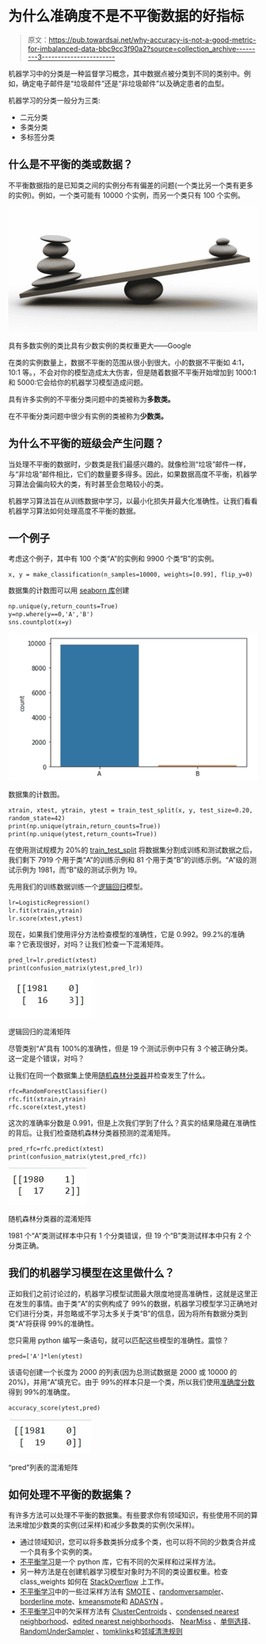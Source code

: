 # 为什么准确度不是不平衡数据的好指标

> 原文：<https://pub.towardsai.net/why-accuracy-is-not-a-good-metric-for-imbalanced-data-bbc9cc3f90a2?source=collection_archive---------3----------------------->

机器学习中的分类是一种监督学习概念，其中数据点被分类到不同的类别中。例如，确定电子邮件是“垃圾邮件”还是“非垃圾邮件”以及确定患者的血型。

机器学习的分类一般分为三类:

*   二元分类
*   多类分类
*   多标签分类

## 什么是不平衡的类或数据？

不平衡数据指的是已知类之间的实例分布有偏差的问题(一个类比另一个类有更多的实例)。例如，一个类可能有 10000 个实例，而另一个类只有 100 个实例。

![](img/84c1ff97656ef8a194c2e91c46a45c87.png)

具有多数实例的类比具有少数实例的类权重更大——Google

在类的实例数量上，数据不平衡的范围从很小到很大。小的数据不平衡如 4:1，10:1 等。，不会对你的模型造成太大伤害，但是随着数据不平衡开始增加到 1000:1 和 5000:它会给你的机器学习模型造成问题。

具有许多实例的不平衡分类问题中的类被称为**多数类。**

在不平衡分类问题中很少有实例的类被称为**少数类。**

## 为什么不平衡的班级会产生问题？

当处理不平衡的数据时，少数类是我们最感兴趣的。就像检测“垃圾”邮件一样，与“非垃圾”邮件相比，它们的数量要多得多。因此，如果数据高度不平衡，机器学习算法会偏向较大的类，有时甚至会忽略较小的类。

机器学习算法旨在从训练数据中学习，以最小化损失并最大化准确性。让我们看看机器学习算法如何处理高度不平衡的数据。

## 一个例子

考虑这个例子，其中有 100 个类“A”的实例和 9900 个类“B”的实例。

```
x, y = make_classification(n_samples=10000, weights=[0.99], flip_y=0)
```

数据集的计数图可以用 [seaborn 库](https://seaborn.pydata.org/)创建

```
np.unique(y,return_counts=True)
y=np.where(y==0,'A','B')
sns.countplot(x=y)
```

![](img/6bcbd988b96935507bd5d7c9c7f734f6.png)

数据集的计数图。

```
xtrain, xtest, ytrain, ytest = train_test_split(x, y, test_size=0.20, random_state=42)
print(np.unique(ytrain,return_counts=True))
print(np.unique(ytest,return_counts=True))
```

在使用测试规模为 20%的 [train_test_split](https://scikit-learn.org/stable/modules/generated/sklearn.model_selection.train_test_split.html) 将数据集分割成训练和测试数据之后，我们剩下 7919 个用于类“A”的训练示例和 81 个用于类“B”的训练示例。“A”级的测试示例为 1981，而“B”级的测试示例为 19。

先用我们的训练数据训练一个[逻辑回归](https://scikit-learn.org/stable/modules/generated/sklearn.linear_model.LogisticRegression.html)模型。

```
lr=LogisticRegression()
lr.fit(xtrain,ytrain)
lr.score(xtest,ytest)
```

现在，如果我们使用评分方法检查模型的准确性，它是 0.992。99.2%的准确率？它表现很好，对吗？让我们检查一下混淆矩阵。

```
pred_lr=lr.predict(xtest)
print(confusion_matrix(ytest,pred_lr))
```

![](img/6b7e02924321d69d7e94331eada58e39.png)

逻辑回归的混淆矩阵

尽管类别“A”具有 100%的准确性，但是 19 个测试示例中只有 3 个被正确分类。这一定是个错误，对吗？

让我们在同一个数据集上使用[随机森林分类器](https://scikit-learn.org/stable/modules/generated/sklearn.ensemble.RandomForestClassifier.html)并检查发生了什么。

```
rfc=RandomForestClassifier()
rfc.fit(xtrain,ytrain)
rfc.score(xtest,ytest)
```

这次的准确率分数是 0.991，但是上次我们学到了什么？真实的结果隐藏在准确性的背后。让我们检查随机森林分类器预测的混淆矩阵。

```
pred_rfc=rfc.predict(xtest)
print(confusion_matrix(ytest,pred_rfc))
```

![](img/033714f16fd60e05bee3dd5e9cefbc54.png)

随机森林分类器的混淆矩阵

1981 个“A”类测试样本中只有 1 个分类错误，但 19 个“B”类测试样本中只有 2 个分类正确。

## 我们的机器学习模型在这里做什么？

正如我们之前讨论过的，机器学习模型试图最大限度地提高准确性，这就是这里正在发生的事情。由于类“A”的实例构成了 99%的数据，机器学习模型学习正确地对它们进行分类，并忽略或不学习太多关于类“B”的信息，因为将所有数据分类到类“A”将获得 99%的准确性。

您只需用 python 编写一条语句，就可以匹配这些模型的准确性。震惊？

```
pred=['A']*len(ytest)
```

该语句创建一个长度为 2000 的列表(因为总测试数据是 2000 或 10000 的 20%)，并用“A”填充它。由于 99%的样本只是一个类，所以我们使用[准确度分数](https://scikit-learn.org/stable/modules/generated/sklearn.metrics.accuracy_score.html)得到 99%的准确度。

```
accuracy_score(ytest,pred)
```

![](img/c006f1627734cb655c4384571f6517e4.png)

“pred”列表的混淆矩阵

## 如何处理不平衡的数据集？

有许多方法可以处理不平衡的数据集。有些要求你有领域知识，有些使用不同的算法来增加少数类的实例(过采样)和减少多数类的实例(欠采样)。

*   通过领域知识，您可以将多数类拆分成多个类，也可以将不同的少数类合并成一个具有多个实例的类。
*   [不平衡学习](https://imbalanced-learn.org/)是一个 python 库，它有不同的欠采样和过采样方法。
*   另一种方法是在创建机器学习模型对象时为不同的类设置权重。检查 class_weights 如何在 [StackOverflow](https://stackoverflow.com/questions/30972029/how-does-the-class-weight-parameter-in-scikit-learn-work) 上工作。
*   [不平衡学习](https://imbalanced-learn.org/)中的一些过采样方法有 [SMOTE](https://imbalanced-learn.org/stable/references/generated/imblearn.over_sampling.SMOTE.html?highlight=smote#imblearn.over_sampling.SMOTE) 、[randomversampler](https://imbalanced-learn.org/stable/references/generated/imblearn.over_sampling.RandomOverSampler.html)、[borderline mote](https://imbalanced-learn.org/stable/references/generated/imblearn.over_sampling.BorderlineSMOTE.html)、[kmeansmote](https://imbalanced-learn.org/stable/references/generated/imblearn.over_sampling.KMeansSMOTE.html)和 [ADASYN](https://imbalanced-learn.org/stable/references/generated/imblearn.over_sampling.ADASYN.html) 。
*   [不平衡学习](https://imbalanced-learn.org/)中的欠采样方法有 [ClusterCentroids](https://imbalanced-learn.org/stable/references/generated/imblearn.under_sampling.ClusterCentroids.html) 、[condensed nearest neighborhood](https://imbalanced-learn.org/stable/references/generated/imblearn.under_sampling.CondensedNearestNeighbour.html)、[edited nearest neighborhoods](https://imbalanced-learn.org/stable/references/generated/imblearn.under_sampling.EditedNearestNeighbours.html)、 [NearMiss](https://imbalanced-learn.org/stable/references/generated/imblearn.under_sampling.NearMiss.html) 、[单侧选择](https://imbalanced-learn.org/stable/references/generated/imblearn.under_sampling.OneSidedSelection.html)、 [RandomUnderSampler](https://imbalanced-learn.org/stable/references/generated/imblearn.under_sampling.RandomUnderSampler.html) 、[tomklinks](https://imbalanced-learn.org/stable/references/generated/imblearn.under_sampling.TomekLinks.html)和[邻域清洗规则](https://imbalanced-learn.org/stable/references/generated/imblearn.under_sampling.NeighbourhoodCleaningRule.html)